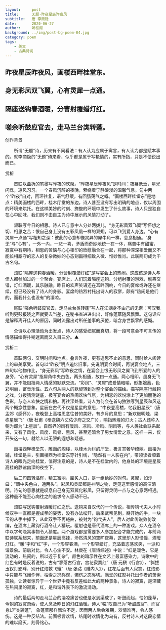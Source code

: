 ```yaml
---
layout:     post
title:      无题·昨夜星辰昨夜风
subtitle:   唐 李商隐
date:       2020-06-27
author:     听松阁
background: ../img/post-bg-poem-04.jpg
category: poem
tags:
    - 美文
    - 古典诗词
---
```


## 昨夜星辰昨夜风，画楼西畔桂堂东。

## 身无彩凤双飞翼，心有灵犀一点通。

## 隔座送钩春酒暖，分曹射覆蜡灯红。

## 嗟余听鼓应官去，走马兰台类转蓬。





创作背景



　　所谓“无题”诗，历来有不同看法：有人认为应属于寓言，有人认为都是赋本事的。就李商隐的“无题”诗来看，似乎都是属于写艳情的，实有所指，只是不便说出而已。





赏析



　　首联以曲折的笔墨写昨夜的欢聚。“昨夜星辰昨夜风”是时间：夜幕低垂，星光闪烁，凉风习习。一个春风沉醉的夜晚，萦绕着宁静浪漫的温馨气息。句中两个“昨夜”自对，回环往复，语气舒缓，有回肠荡气之概。“画楼西畔桂堂东”是地点：精美画楼的西畔，桂木厅堂的东边。诗人甚至没有写出明确的地点，仅以周围的环境来烘托。在这样美妙的时刻、旖旎的环境中发生了什么故事，诗人只是独自在心中回味，我们则不由自主为诗中展示的风情打动了。



　　颔联写今日的相思。诗人已与意中人分处两拨儿，“身无彩凤双飞翼”写怀想之切、相思之苦：恨自己身上没有五彩凤凰一样的双翅，可以飞到爱人身边。“心有灵犀一点通”写相知之深：彼此的心意却像灵异的犀牛角一样，息息相通。“身无”与“心有”，一外一内，一悲一喜，矛盾而奇妙地统一在一体，痛苦中有甜蜜，寂寞中有期待，相思的苦恼与心心相印的欣慰融合在一起，将那种深深相爱而又不能长相厮守的恋人的复杂微妙的心态刻画得细致入微、惟妙惟肖。此联两句成为千古名句。



　　颈联“隔座送钩春酒暖，分营射覆蜡灯红”是写宴会上的热闹。这应该是诗人与佳人都参加过的一个聚会。宴席上，人们玩着隔座送钩、分组射覆的游戏，觥筹交错，灯红酒暖，其乐融融。昨日的欢声笑语还在耳畔回响，今日的宴席或许还在继续，但已经没有了诗人的身影。宴席的热烈衬托出诗人的寂寥，颇有“热闹是他们的，而我什么也没有”的凄凉。



　　尾联“嗟余听鼓应官去，走马兰台类转蓬”写人在江湖身不由己的无奈：可叹我听到更鼓报晓之声就要去当差，在秘书省进进出出，好像蓬草随风飘舞。这句话应是解释离开佳人的原因，同时流露出对所任差事的厌倦，暗含身世飘零的感慨。



　　全诗以心理活动为出发点，诗人的感受细腻而真切，将一段可意会不可言传的情感描绘得扑朔迷离而又入目三分。▲







赏析二



　　首联两句，交明时间和地点。叠言昨夜，更有追思不止的意思，同时给人阅读上的审美享受。首句以“昨夜”明点追忆旧事。先说明宴会时间，再说宴会地点，三四句以他物作比，“身无彩凤”写昨夜之情，在宴会上恨无彩凤之翼飞到所爱的人的身旁，“心有灵犀”指犀角中央白色，两头相通，故曰一点通。两心相印，虽身无飞翼，并不能阻挡两人情感的默默交流。“彩凤”、“灵犀”成爱情暗喻，形象婉蓄，色彩明丽，富音乐性。五六句从两人的默契转到对整个宴会的描绘。描写隔座行藏钩之戏，分拨猜测谜底，极写宴会的热闹欢快气氛，为相恋的欢悦涂上了更加丽艳的色彩，与恋人欢快之情和拍。再往深处看，诗人为何会在首句独独写到星辰和风这两个概念性意象。星辰在古代不仅是星星的意思，“中夜登高楼，忆我旧星辰”（唐 孟郊《感怀》），夜晚登上高楼思念往昔的美好，有岁月的意思；“新欢继明烛，梁栋星辰飞”（唐 杜甫《奉送魏六丈佑少府之交广》），喻指辉煌的灯火；古人还称入朝为郎为“上星辰”。自然界的风有暖风、凉风、冷风、阴风等，与人类社会联系起来，又有了风化、风度、风骨、黑风，甚至还暗合了男女情爱之意。这样一来，仅开头这一句，就给人以无限的遐想和疑惑。



　　画楼西畔桂堂东，雕画的阁楼，以桂木为材的厅堂，极言其奢华绮丽。画楼为辅，桂堂是主，引画楼西为桂堂东穿针引线，“隐然有一人影在内”，带领读者顺着诗人的眼光走向桂堂，值得注意的是，诗人是不在桂堂内的，他身处的环境是星辰高挂的静谧幽深的夜空下。



　　后二句圆转溢辉，精工富丽，脍炙人口，是一组绝妙的对句。灵犀，如淳曰：“谓中央色白，通两头”。彩凤和灵犀都是神明之物，足见这里感情的高洁清明。诗句的意思就是叹息自己身无双翼化彩凤，只留得灵明一点与之心意两相通。这种虽不能至心向往之的追求令人感动不已。



　　颈联写送钩覆射酒暖灯红之乐。送钩来自汉代的一个传说，相传钩弋夫人小时候双手一直都是握成拳的姿势，没有办法松开，后来武帝见到，掰开她的手，一块玉钩从手中掉下，从此双手不再蜷曲，被封为“钩弋夫人”，后人对此传说效仿改编，在酒席上藏钩行酒令让人猜玩。覆射也是唐代酒席上的一种游戏，众人在酒令中以字句隐寓事物令人猜度。两个游戏都是需要多人参加配合才能完成的，与前两联诗联系起来，前面还是星辰高挂，泠然清风的空旷夜幕，这里却人影憧憧，酒暖灯红。“暖”字和“红”字，一个形容春酒，一个形容蜡灯，充溢着恣荡欢笑，一派和谐景象。前后对比，令人心生不安。林庚在《唐诗综述》中说：“红是暖色，它是流动的，热闹的，所以近于复杂”，颜色的暗示性在文艺上最富感染力，诗歌中的红色有时是反着说的，古有“寥落古行宫，宫花寂寞红”（唐 元稹《行宫》），“斜拔玉钗灯影畔，别开红焰救飞蛾”（唐 张祜《赠内人》），红花后面有人寂寞，红焰影中只能与飞蛾作伴，枯索之况弥观，惋伤之态弥切。满堂的红影衬托出作者的萧索孤独，让读者惊异于一个世界中竟有反差如此大的两种景象，诗人的寂寞，是深藏在热闹里的寂寞，红，是和谐外表下的激流涌动。



　　诗的最后两句走马兰台的凄凉痛苦也便是水到渠成了，听鼓而起，恰如蓬草，今朝的寂寞萧索，使人念及昨日的灯红酒暖。诗人“嗟”叹自己为“听鼓应官”，而官身却“类转蓬”， 象蓬草那样飘泊不定，因而两人后会难期，欢情难再，令人感伤。这是一种反结法。前面极言欢情，结尾时欢情化为乌有，反衬诗人对这段恋情的难以磨灭，刻骨铭心。
